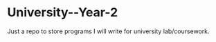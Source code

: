 University--Year-2
==================

Just a repo to store programs I will write for university lab/coursework.
